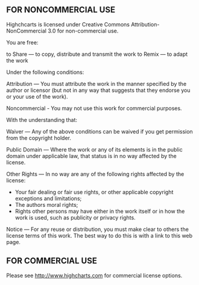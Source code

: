 ## FOR NONCOMMERCIAL USE

Highchcarts is licensed under Creative Commons Attribution-NonCommercial 3.0
for non-commercial use.

You are free:
  
  to Share — to copy, distribute and transmit the work
to Remix — to adapt the work

Under the following conditions: 
  
  Attribution — You must attribute the work in the manner specified by the author
or licensor (but not in any way that suggests that they endorse you or your use
             of the work).

Noncommercial - You may not use this work for commercial purposes.

With the understanding that:
  
  Waiver — Any of the above conditions can be waived if you get permission from the copyright holder.

Public Domain — Where the work or any of its elements is in the public domain under applicable law, that status is in no way affected by the license.

Other Rights — In no way are any of the following rights affected by the license:
* Your fair dealing or fair use rights, or other applicable copyright exceptions and limitations;
* The authors moral rights;
* Rights other persons may have either in the work itself or in how the work is used, such as publicity or privacy rights.

Notice — For any reuse or distribution, you must make clear to others the license terms of this work. The best way to do this is with a link to this web page.

## FOR COMMERCIAL USE

Please see http://www.highcharts.com for commercial license options.